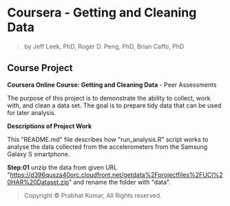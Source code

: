 # Coursera - Getting and Cleaning Data
> by Jeff Leek, PhD, Roger D. Peng, PhD, Brian Caffo, PhD

## Course Project

**Coursera Online Course: Getting and Cleaning Data** - Peer Assessments

The purpose of this project is to demonstrate the ability to collect, work with, and clean a data set.
The goal is to prepare tidy data that can be used for later analysis.

**Descriptions of Project Work**

This "README.md" file describes how "run_analysis.R" script works to analyse the data collected from the accelerometers from the Samsung Galaxy S smartphone.

**Step:01**
unzip the data from given URL "https://d396qusza40orc.cloudfront.net/getdata%2Fprojectfiles%2FUCI%20HAR%20Dataset.zip" and rename the folder with "data".




> Copyright © Prabhat Kumar, All Rights reserved.
